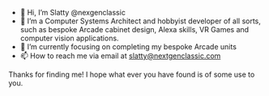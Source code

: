 - 👋 Hi, I’m Slatty @nexgenclassic
- 👀 I’m a Computer Systems Architect and hobbyist developer of all sorts, such as bespoke Arcade cabinet design, Alexa skills, VR Games and computer vision applications.
- 🌱 I’m currently focusing on completing my bespoke Arcade units
- 📫 How to reach me via email at slatty@nextgenclassic.com

Thanks for finding me! I hope what ever you have found is of some use to you.
